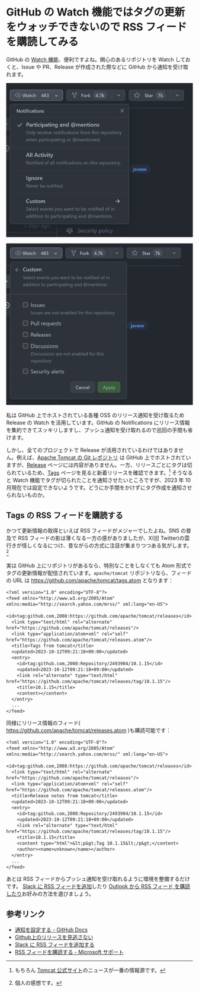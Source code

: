 # GitHub の Watch 機能ではタグの更新をウォッチできないので RSS フィードを購読してみる

GitHub の [Watch 機能](https://docs.github.com/ja/account-and-profile/managing-subscriptions-and-notifications-on-github/setting-up-notifications/configuring-notifications)、便利ですよね。関心のあるリポジトリを Watch しておくと、Issue や PR、Release が作成された際などに GitHub から通知を受け取れます。

![github-watch-1](./img/github-watch-1.png)

![github-watch-2](./img/github-watch-2.png)

私は GitHub 上でホストされている各種 OSS のリリース通知を受け取るため Release の Watch を活用しています。GitHub の Notifications にリリース情報を集約できてスッキリしますし、プッシュ通知を受け取れるので巡回の手間も省けます。

しかし、全てのプロジェクトで Release が活用されているわけではありません。例えば、[Apache Tomcat の Git レポジトリ](https://github.com/apache/tomcat) は GitHub 上でホストされていますが、[Release](https://github.com/apache/tomcat/releases) ページには内容がありません。一方、リリースごとにタグは切られているため、[Tags](https://github.com/apache/tomcat/tags) ページを見ると新着リリースを確認できます。[^1] そうなると Watch 機能でタグが切られたことを通知させたいところですが、2023 年 10 月現在では設定できないようです。どうにか手間をかけずにタグ作成を通知させられないものか。

[^1]: もちろん [Tomcat 公式サイト](https://tomcat.apache.org/)のニュースが一番の情報源です。

## Tags の RSS フィードを購読する

かつて更新情報の取得といえば RSS フィードがメジャーでしたよね。SNS の普及で RSS フィードの影は薄くなる一方の感がありましたが、X(旧 Twitter)の雲行きが怪しくなるにつけ、昔ながらの方式に注目が集まりつつある気がします。[^2]

[^2]: 個人の感想です。

実は GitHub 上にリポジトリがあるなら、特別なことをしなくても Atom 形式でタグの更新情報が配信されています。`apache/tomcat` リポジトリなら、フィードの URL は <https://github.com/apache/tomcat/tags.atom> となります：

```xml:tags.atom
<?xml version="1.0" encoding="UTF-8"?>
<feed xmlns="http://www.w3.org/2005/Atom" xmlns:media="http://search.yahoo.com/mrss/" xml:lang="en-US">
  <id>tag:github.com,2008:https://github.com/apache/tomcat/releases</id>
  <link type="text/html" rel="alternate" href="https://github.com/apache/tomcat/releases"/>
  <link type="application/atom+xml" rel="self" href="https://github.com/apache/tomcat/releases.atom"/>
  <title>Tags from tomcat</title>
  <updated>2023-10-12T09:21:18+09:00</updated>
  <entry>
    <id>tag:github.com,2008:Repository/2493904/10.1.15</id>
    <updated>2023-10-12T09:21:18+09:00</updated>
    <link rel="alternate" type="text/html" href="https://github.com/apache/tomcat/releases/tag/10.1.15"/>
    <title>10.1.15</title>
    <content></content>
  </entry>
  ...
</feed>
```

同様にリリース情報のフィード( <https://github.com/apache/tomcat/releases.atom> )も購読可能です：

```xml:releases.atom
<?xml version="1.0" encoding="UTF-8"?>
<feed xmlns="http://www.w3.org/2005/Atom" xmlns:media="http://search.yahoo.com/mrss/" xml:lang="en-US">
  <id>tag:github.com,2008:https://github.com/apache/tomcat/releases</id>
  <link type="text/html" rel="alternate" href="https://github.com/apache/tomcat/releases"/>
  <link type="application/atom+xml" rel="self" href="https://github.com/apache/tomcat/releases.atom"/>
  <title>Release notes from tomcat</title>
  <updated>2023-10-12T09:21:18+09:00</updated>
  <entry>
    <id>tag:github.com,2008:Repository/2493904/10.1.15</id>
    <updated>2023-10-12T09:21:18+09:00</updated>
    <link rel="alternate" type="text/html" href="https://github.com/apache/tomcat/releases/tag/10.1.15"/>
    <title>10.1.15</title>
    <content type="html">&lt;p&gt;Tag 10.1.15&lt;/p&gt;</content>
    <author><name>unknown</name></author>
  </entry>
  ...
</feed>
```

あとは RSS フィードからプッシュ通知を受け取れるように環境を整備するだけです。 [Slack に RSS フィードを追加](https://slack.com/intl/ja-jp/help/articles/218688467-Slack-%E3%81%AB-RSS-%E3%83%95%E3%82%A3%E3%83%BC%E3%83%89%E3%82%92%E8%BF%BD%E5%8A%A0%E3%81%99%E3%82%8B)したり [Outlook から RSS フィード を購読したり](https://support.microsoft.com/ja-jp/office/rss-%E3%83%95%E3%82%A3%E3%83%BC%E3%83%89%E3%82%92%E8%B3%BC%E8%AA%AD%E3%81%99%E3%82%8B-73c6e717-7815-4594-98e5-81fa369e951c)お好みの方法を選びましょう。

## 参考リンク

* [通知を設定する - GitHub Docs](https://docs.github.com/ja/account-and-profile/managing-subscriptions-and-notifications-on-github/setting-up-notifications/configuring-notifications)
* [Github上のリリースを見逃さない](https://qiita.com/takecy/items/690cf140ce2eddacee56)
* [Slack に RSS フィードを追加する](https://slack.com/intl/ja-jp/help/articles/218688467-Slack-%E3%81%AB-RSS-%E3%83%95%E3%82%A3%E3%83%BC%E3%83%89%E3%82%92%E8%BF%BD%E5%8A%A0%E3%81%99%E3%82%8B)
* [RSS フィードを購読する - Microsoft サポート](https://support.microsoft.com/ja-jp/office/rss-%E3%83%95%E3%82%A3%E3%83%BC%E3%83%89%E3%82%92%E8%B3%BC%E8%AA%AD%E3%81%99%E3%82%8B-73c6e717-7815-4594-98e5-81fa369e951c)
